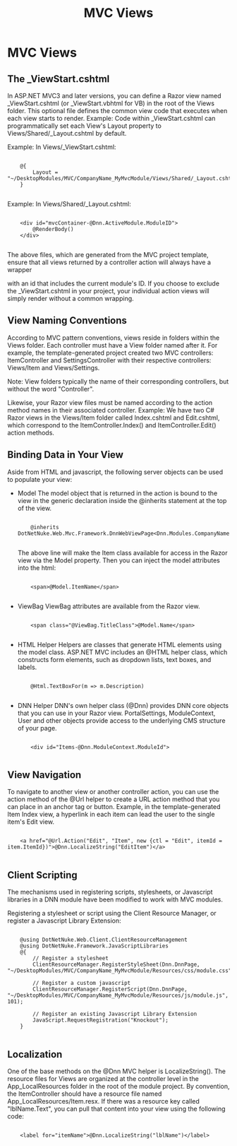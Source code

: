 ﻿---
uid: mvc-module-mvcviews
locale: en
title: MVC Views
dnneditions: DNN Platform,Evoq Content,Evoq Engage
dnnversion: 09.02.00
related-topics: developers-mvc-modules-overview,mvc-module-mvccontroller,mvc-module-unittest,unsupported-mvc-features
---

# MVC Views

## The _ViewStart.cshtml

In ASP.NET MVC3 and later versions, you can define a Razor view named _ViewStart.cshtml (or _ViewStart.vbhtml for VB) in the root of the Views folder. This optional file defines the common view code that executes when each view starts to render. Example: Code within _ViewStart.cshtml can programmatically set each View's Layout property to Views/Shared/_Layout.cshtml by default.

Example: In Views/_ViewStart.cshtml:

```

	@{
		Layout = "~/DesktopModules/MVC/CompanyName_MyMvcModule/Views/Shared/_Layout.cshtml";
	}
			
```

Example: In Views/Shared/_Layout.cshtml:

```

	<div id="mvcContainer-@Dnn.ActiveModule.ModuleID">
		@RenderBody()
	</div>
			
```

The above files, which are generated from the MVC project template, ensure that all views returned by a controller action will always have a wrapper <div> with an id that includes the current module's ID. If you choose to exclude the _ViewStart.cshtml in your project, your individual action views will simply render without a common wrapping.

## View Naming Conventions

According to MVC pattern conventions, views reside in folders within the Views folder. Each controller must have a View folder named after it. For example, the template-generated project created two MVC controllers: ItemController and SettingsController with their respective controllers: Views/Item and Views/Settings.

Note: View folders typically the name of their corresponding controllers, but without the word "Controller".

Likewise, your Razor view files must be named according to the action method names in their associated controller. Example: We have two C# Razor views in the Views/Item folder called Index.cshtml and Edit.cshtml, which correspond to the ItemController.Index() and ItemController.Edit() action methods.

## Binding Data in Your View

Aside from HTML and javascript, the following server objects can be used to populate your view:

*   Model The model object that is returned in the action is bound to the view in the generic declaration inside the @inherits statement at the top of the view.
    
    ```
    
        @inherits DotNetNuke.Web.Mvc.Framework.DnnWebViewPage<Dnn.Modules.CompanyName.MyMvcModule.Models.Item<
    					
    ```
    
    The above line will make the Item class available for access in the Razor view via the Model property. Then you can inject the model attributes into the html:
    
    ```
    
        <span>@Model.ItemName</span>
    					
    ```
    
*   ViewBag ViewBag attributes are available from the Razor view.
    
    ```
    
        <span class="@ViewBag.TitleClass">@Model.Name</span>
    					
    ```
    
*   HTML Helper Helpers are classes that generate HTML elements using the model class. ASP.NET MVC includes an @HTML helper class, which constructs form elements, such as dropdown lists, text boxes, and labels.
    
    ```
    
        @Html.TextBoxFor(m => m.Description)
    					
    ```
    
*   DNN Helper DNN's own helper class (@Dnn) provides DNN core objects that you can use in your Razor view. PortalSettings, ModuleContext, User and other objects provide access to the underlying CMS structure of your page.
    
    ```
    
        <div id="Items-@Dnn.ModuleContext.ModuleId">
    					
    ```
    

## View Navigation

To navigate to another view or another controller action, you can use the action method of the @Url helper to create a URL action method that you can place in an anchor tag or button. Example, in the template-generated Item Index view, a hyperlink in each item can lead the user to the single item's Edit view.

```

	<a href="@Url.Action("Edit", "Item", new {ctl = "Edit", itemId = item.ItemId})">@Dnn.LocalizeString("EditItem")</a>
			
```

## Client Scripting

The mechanisms used in registering scripts, stylesheets, or Javascript libraries in a DNN module have been modified to work with MVC modules.

Registering a stylesheet or script using the Client Resource Manager, or register a Javascript Library Extension:

```

	@using DotNetNuke.Web.Client.ClientResourceManagement
	@using DotNetNuke.Framework.JavaScriptLibraries
	@{
		// Register a stylesheet
		ClientResourceManager.RegisterStyleSheet(Dnn.DnnPage, "~/DesktopModules/MVC/CompanyName_MyMvcModule/Resources/css/module.css");

		// Register a custom javascript
		ClientResourceManager.RegisterScript(Dnn.DnnPage, "~/DesktopModules/MVC/CompanyName_MyMvcModule/Resources/js/module.js", 101);

		// Register an existing Javascript Library Extension
		JavaScript.RequestRegistration("Knockout");
	}
			
```

## Localization

One of the base methods on the @Dnn MVC helper is LocalizeString(). The resource files for Views are organized at the controller level in the App_LocalResources folder in the root of the module project. By convention, the ItemController should have a resource file named App_LocalResources/Item.resx. If there was a resource key called "lblName.Text", you can pull that content into your view using the following code:

```

	<label for="itemName">@Dnn.LocalizeString("lblName")</label>
			
```
